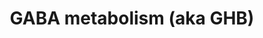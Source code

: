 ---
annotations:
- id: PW:0001229
  parent: classic metabolic pathway
  type: Pathway Ontology
  value: xenobiotic metabolic pathway
- id: PW:0000407
  parent: classic metabolic pathway
  type: Pathway Ontology
  value: neurotransmitter metabolic pathway
- id: DOID:0060175
  parent: genetic disease
  type: Disease Ontology
  value: succinic semialdehyde dehydrogenase deficiency
- id: PW:0000412
  parent: classic metabolic pathway
  type: Pathway Ontology
  value: gamma-aminobutyric acid metabolic pathway
authors:
- Yasminomar
- Egonw
- Fehrhart
communities:
- RareDiseases
- IEM
description: Gamma-Hydroxybutyric acid (GHB) is a naturally occurring neurotransmitter
  and a psychoactive drug. This compound is a precursor to GABA, glutamate, and glycine
  in certain brain areas, acts on the GHB receptor and is a weak agonist at the GABAB
  receptor. GHB has been used in a medical setting as a general anesthetic and as
  a treatment for cataplexy, narcolepsy, and alcoholism. It is also used illegally
  as an intoxicant, to try to increase athletic performance, and as a date rape drug.
  GHB is also produced as a result of fermentation, and is found in small quantities
  in some beers and wines, beef and small citrus fruits. Succinic semialdehyde dehydrogenase
  deficiency is a disease that causes GHB to accumulate in the blood.  Part of this
  pathway was inspired by Chapter 5 of the book of Blau (ISBN 3642403360 (978-3642403361)),
  Fig. 5.3.
last-edited: 2021-11-30
organisms:
- Homo sapiens
redirect_from:
- /index.php/Pathway:WP4157
- /instance/WP4157
revision: null
schema-jsonld:
- '@context': https://schema.org/
  '@id': https://wikipathways.github.io/pathways/WP4157.html
  '@type': Dataset
  creator:
    '@type': Organization
    name: WikiPathways
  description: Gamma-Hydroxybutyric acid (GHB) is a naturally occurring neurotransmitter
    and a psychoactive drug. This compound is a precursor to GABA, glutamate, and
    glycine in certain brain areas, acts on the GHB receptor and is a weak agonist
    at the GABAB receptor. GHB has been used in a medical setting as a general anesthetic
    and as a treatment for cataplexy, narcolepsy, and alcoholism. It is also used
    illegally as an intoxicant, to try to increase athletic performance, and as a
    date rape drug. GHB is also produced as a result of fermentation, and is found
    in small quantities in some beers and wines, beef and small citrus fruits. Succinic
    semialdehyde dehydrogenase deficiency is a disease that causes GHB to accumulate
    in the blood.  Part of this pathway was inspired by Chapter 5 of the book of Blau
    (ISBN 3642403360 (978-3642403361)), Fig. 5.3.
  keywords:
  - '1,4-butanediol '
  - 2-ketoglutarate
  - 2-oxo-4-hydroxybutanoic
  - 3,4-dihydroxybutyric acid
  - 3-hydroxypropionic
  - 3-oxo-4-hydroxybutanoic
  - 3-oxo-4-hydroxybutyric acid
  - 4,5-dihydroxyhexanoic acid
  - 4-butyrolactone
  - 4-hydroxybutyraldehyde
  - 4-hydroxybutyric acid
  - ADH
  - ALDH
  - D-2-hydroxyglutarate
  - 'D-2-hydroxyglutarate '
  - D-2-hydroxyglutaric acid
  - GABAT
  - GHB dehydrogenase
  - SSA reductase
  - SSADH
  - Serum paraoxonase/lactonase 3
  - Serum paraoxonase/lactonase 3 (a)
  - Serum paraoxonase/lactonase 3 (b)
  - 'Serum paraoxonase/lactonase 3 (c) '
  - TCA cycle
  - aka 2-oxoglutarate
  - aka 4-hydroxy-2-oxobutanoic acid
  - aka 4-hydroxy-3-oxobutanoic acid
  - aka 4-oxobutanoic acid
  - alpha-ketoglutarate
  - beta-alanine
  - fatty acid beta-oxidation spiral
  - gamma-aminobutanoic acid (GABA)
  - gamma-hydroxybutyric acid (GHB)
  - glutamic acid
  - glutamine
  - glycolic acid
  - lactamase
  - malonic semialdehyde
  - succinic acid
  - 'succinic semialdehyde '
  - transhydrogenase
  - uracil
  license: CC0
  name: GABA metabolism (aka GHB)
seo: CreativeWork
title: GABA metabolism (aka GHB)
wpid: WP4157
---
